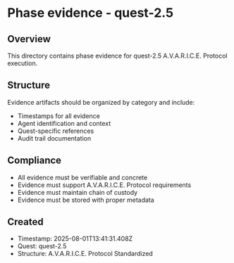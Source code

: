 # Phase evidence - quest-2.5

## Overview
This directory contains phase evidence for quest-2.5 A.V.A.R.I.C.E. Protocol execution.

## Structure
Evidence artifacts should be organized by category and include:
- Timestamps for all evidence
- Agent identification and context
- Quest-specific references
- Audit trail documentation

## Compliance
- All evidence must be verifiable and concrete
- Evidence must support A.V.A.R.I.C.E. Protocol requirements
- Evidence must maintain chain of custody
- Evidence must be stored with proper metadata

## Created
- Timestamp: 2025-08-01T13:41:31.408Z
- Quest: quest-2.5
- Structure: A.V.A.R.I.C.E. Protocol Standardized
